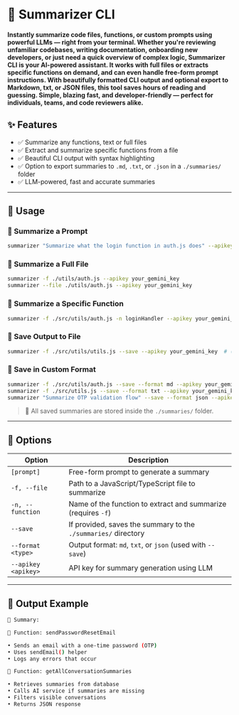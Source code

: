 # 🚀 Summarizer CLI

#### Instantly summarize code files, functions, or custom prompts using powerful LLMs — right from your terminal. Whether you're reviewing unfamiliar codebases, writing documentation, onboarding new developers, or just need a quick overview of complex logic, Summarizer CLI is your AI-powered assistant. It works with full files or extracts specific functions on demand, and can even handle free-form prompt instructions. With beautifully formatted CLI output and optional export to Markdown, txt, or JSON files, this tool saves hours of reading and guessing. Simple, blazing fast, and developer-friendly — perfect for individuals, teams, and code reviewers alike.

## ✨ Features

* ✅ Summarize any functions, text or full files
* ✅ Extract and summarize specific functions from a file
* ✅ Beautiful CLI output with syntax highlighting
* ✅ Option to export summaries to `.md`, `.txt`, or `.json` in a `./summaries/` folder
* ✅ LLM-powered, fast and accurate summaries

---

## 🚀 Usage

### 🔹 Summarize a Prompt

```bash
summarizer "Summarize what the login function in auth.js does" --apikey your_gemini_key
```

### 🔹 Summarize a Full File

```bash
summarizer -f ./utils/auth.js --apikey your_gemini_key
summarizer --file ./utils/auth.js --apikey your_gemini_key
```

### 🔹 Summarize a Specific Function

```bash
summarizer -f ./src/utils/auth.js -n loginHandler --apikey your_gemini_key
```

### 🔹 Save Output to File

```bash
summarizer -f ./src/utils/utils.js --save --apikey your_gemini_key  # (saves in .md by default)
```

### 🔹 Save in Custom Format

```bash
summarizer -f ./src/utils/auth.js --save --format md --apikey your_gemini_key
summarizer -f ./src/utils.js --save --format txt --apikey your_gemini_key
summarizer "Summarize OTP validation flow" --save --format json --apikey your_gemini_key
```

> 📁 All saved summaries are stored inside the `./summaries/` folder.

---

## 🧾 Options

| Option              | Description                                                    |
| -----------------   | -------------------------------------------------------------- |
| `[prompt]`          | Free-form prompt to generate a summary                         |
| `-f, --file`        | Path to a JavaScript/TypeScript file to summarize              |
| `-n, --function`    | Name of the function to extract and summarize (requires `-f`)  |
| `--save`            | If provided, saves the summary to the `./summaries/` directory |
| `--format <type>`   | Output format: `md`, `txt`, or `json` (used with `--save`)     |
| `--apikey <apikey>` | API key for summary generation using LLM                       |

---

## 🧠 Output Example

```bash
📄 Summary:

📌 Function: sendPasswordResetEmail

• Sends an email with a one-time password (OTP)
• Uses sendEmail() helper
• Logs any errors that occur

📌 Function: getAllConversationSummaries

• Retrieves summaries from database
• Calls AI service if summaries are missing
• Filters visible conversations
• Returns JSON response
```
